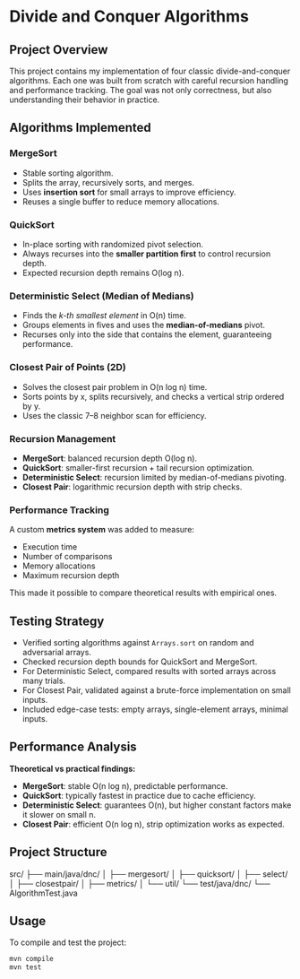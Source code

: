 # Divide and Conquer Algorithms  

## Project Overview  
This project contains my implementation of four classic divide-and-conquer algorithms. Each one was built from scratch with careful recursion handling and performance tracking. The goal was not only correctness, but also understanding their behavior in practice.  

## Algorithms Implemented  

### MergeSort  
- Stable sorting algorithm.  
- Splits the array, recursively sorts, and merges.  
- Uses **insertion sort** for small arrays to improve efficiency.  
- Reuses a single buffer to reduce memory allocations.  

### QuickSort  
- In-place sorting with randomized pivot selection.  
- Always recurses into the **smaller partition first** to control recursion depth.  
- Expected recursion depth remains O(log n).  

### Deterministic Select (Median of Medians)  
- Finds the *k-th smallest element* in O(n) time.  
- Groups elements in fives and uses the **median-of-medians** pivot.  
- Recurses only into the side that contains the element, guaranteeing performance.  

### Closest Pair of Points (2D)  
- Solves the closest pair problem in O(n log n) time.  
- Sorts points by x, splits recursively, and checks a vertical strip ordered by y.  
- Uses the classic 7–8 neighbor scan for efficiency.  
  

### Recursion Management  

- **MergeSort**: balanced recursion depth O(log n).  
- **QuickSort**: smaller-first recursion + tail recursion optimization.  
- **Deterministic Select**: recursion limited by median-of-medians pivoting.  
- **Closest Pair**: logarithmic recursion depth with strip checks.  

### Performance Tracking  

A custom **metrics system** was added to measure:  
- Execution time  
- Number of comparisons  
- Memory allocations  
- Maximum recursion depth  

This made it possible to compare theoretical results with empirical ones.  

## Testing Strategy  

- Verified sorting algorithms against `Arrays.sort` on random and adversarial arrays.  
- Checked recursion depth bounds for QuickSort and MergeSort.  
- For Deterministic Select, compared results with sorted arrays across many trials.  
- For Closest Pair, validated against a brute-force implementation on small inputs.  
- Included edge-case tests: empty arrays, single-element arrays, minimal inputs.  


## Performance Analysis  

**Theoretical vs practical findings:**  
- **MergeSort**: stable O(n log n), predictable performance.  
- **QuickSort**: typically fastest in practice due to cache efficiency.  
- **Deterministic Select**: guarantees O(n), but higher constant factors make it slower on small n.  
- **Closest Pair**: efficient O(n log n), strip optimization works as expected.  

## Project Structure  

src/
├── main/java/dnc/
│ ├── mergesort/
│ ├── quicksort/
│ ├── select/
│ ├── closestpair/
│ ├── metrics/
│ └── util/
└── test/java/dnc/
└── AlgorithmTest.java


## Usage  

To compile and test the project:  
```bash
mvn compile
mvn test
